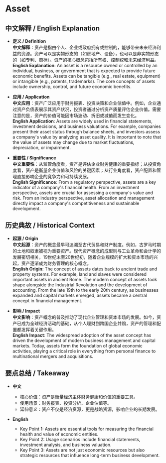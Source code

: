 # Asset

## 中文解释 / English Explanation

* **定义 / Definition**  
  **中文解释**：资产是指由个人、企业或政府拥有或控制的，能够带来未来经济利益的资源。资产可以是实物形态的（如房地产、设备），也可以是非实物形态的（如专利、商标）。资产的核心概念包括所有权、控制权和未来经济利益。  
  **English Explanation**: An asset is a resource owned or controlled by an individual, business, or government that is expected to provide future economic benefits. Assets can be tangible (e.g., real estate, equipment) or intangible (e.g., patents, trademarks). The core concepts of assets include ownership, control, and future economic benefits.

* **应用 / Application**  
  **中文应用**：资产广泛应用于财务报表、投资决策和企业估值中。例如，企业通过资产负债表展示其资产状况，投资者通过分析资产质量评估企业价值。需要注意的是，资产的价值可能因市场波动、折旧或减值而发生变化。  
  **English Application**: Assets are widely used in financial statements, investment decisions, and business valuations. For example, companies present their asset status through balance sheets, and investors assess a company's value by analyzing asset quality. It is important to note that the value of assets may change due to market fluctuations, depreciation, or impairment.

* **重要性 / Significance**  
  **中文重要性**：从监管角度看，资产是评估企业财务健康的重要指标；从投资角度看，资产是衡量企业价值和风险的关键因素；从行业角度看，资产配置和管理直接影响企业的竞争力和可持续发展。  
  **English Significance**: From a regulatory perspective, assets are a key indicator of a company's financial health. From an investment perspective, assets are crucial for assessing a company's value and risk. From an industry perspective, asset allocation and management directly impact a company's competitiveness and sustainable development.

## 历史典故 / Historical Context

* **起源 / Origin**  
  **中文起源**：资产的概念最早可追溯至古代贸易和财产制度。例如，古罗马时期的土地和奴隶被视为重要资产。现代资产概念的成型则与工业革命和会计学的发展密切相关，19世纪末至20世纪初，随着企业规模的扩大和资本市场的兴起，资产逐渐成为财务管理的核心概念。  
  **English Origin**: The concept of assets dates back to ancient trade and property systems. For example, land and slaves were considered important assets in ancient Rome. The modern concept of assets took shape alongside the Industrial Revolution and the development of accounting. From the late 19th to the early 20th century, as businesses expanded and capital markets emerged, assets became a central concept in financial management.

* **影响 / Impact**  
  **中文影响**：资产概念的普及推动了现代企业管理和资本市场的发展。如今，资产已成为全球经济活动的基础，从个人理财到跨国企业并购，资产的管理和配置都发挥着关键作用。  
  **English Impact**: The widespread adoption of the asset concept has driven the development of modern business management and capital markets. Today, assets form the foundation of global economic activities, playing a critical role in everything from personal finance to multinational mergers and acquisitions.

## 要点总结 / Takeaway

* **中文**  
  - 核心价值：资产是衡量经济主体财务健康和价值的重要工具。  
  - 使用场景：财务报表、投资分析、企业估值等。  
  - 延伸意义：资产不仅是经济资源，更是战略资源，影响企业的长期发展。  

* **English**  
  - Key Point 1: Assets are essential tools for measuring the financial health and value of economic entities.  
  - Key Point 2: Usage scenarios include financial statements, investment analysis, and business valuation.  
  - Key Point 3: Assets are not just economic resources but also strategic resources that influence long-term business development.